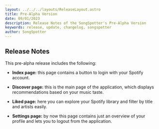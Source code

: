 ```yaml
---
layout: ../../../layouts/ReleaseLayout.astro
title: Pre-Alpha Version
date: 09/01/2023
description: Release Notes of the SongSpotter's Pre-Alpha Version
keywords: release, update, changelog, songspotter
author: SongSpotter
---
```


## Release Notes

This pre-alpha release includes the following:

- <strong>Index page:</strong> this page contains a button to login with your Spotify account.

- <strong>Discover page:</strong> this is the main page of the application, which displays recommendations based on your music taste.

- <strong>Liked page:</strong> here you can explore your Spotify library and filter by title and artists easily.

- <strong>Settings page:</strong> by now this page contains just an overview of your profile and lets you to logout from the application.